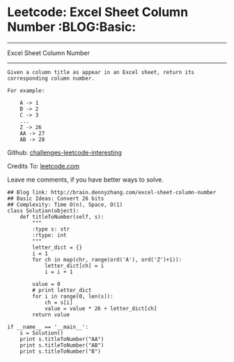 # Leetcode: Excel Sheet Column Number     :BLOG:Basic:


---

Excel Sheet Column Number  

---

    Given a column title as appear in an Excel sheet, return its corresponding column number.
    
    For example:
    
        A -> 1
        B -> 2
        C -> 3
        ...
        Z -> 26
        AA -> 27
        AB -> 28

Github: [challenges-leetcode-interesting](https://github.com/DennyZhang/challenges-leetcode-interesting/tree/master/excel-sheet-column-number)  

Credits To: [leetcode.com](https://leetcode.com/problems/excel-sheet-column-number/description/)  

Leave me comments, if you have better ways to solve.  

    ## Blog link: http://brain.dennyzhang.com/excel-sheet-column-number
    ## Basic Ideas: Convert 26 bits
    ## Complexity: Time O(n), Space, O(1)
    class Solution(object):
        def titleToNumber(self, s):
            """
            :type s: str
            :rtype: int
            """
            letter_dict = {}
            i = 1
            for ch in map(chr, range(ord('A'), ord('Z')+1)):
                letter_dict[ch] = i
                i = i + 1
    
            value = 0
            # print letter_dict
            for i in range(0, len(s)):
                ch = s[i]
                value = value * 26 + letter_dict[ch]
            return value
    
    if __name__ == '__main__':
        s = Solution()
        print s.titleToNumber("AA")
        print s.titleToNumber("AB")
        print s.titleToNumber("B")